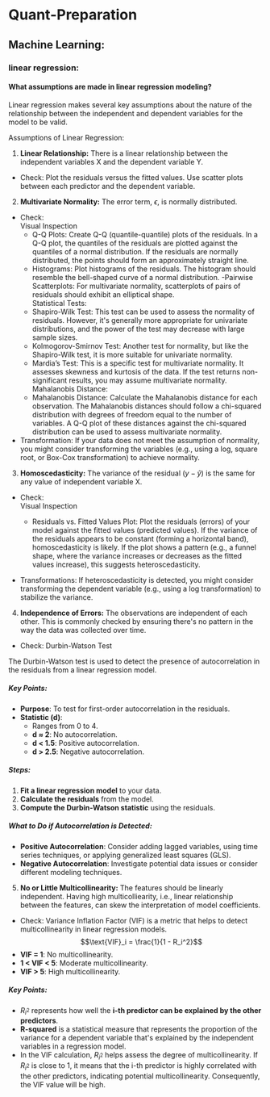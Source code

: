 # Quant-Preparation
## Machine Learning:  
### linear regression:
#### What assumptions are made in linear regression modeling?  
Linear regression makes several key assumptions about the nature of the relationship between the independent and dependent variables for the model to be valid.  

Assumptions of Linear Regression:  

1. **Linear Relationship:** There is a linear relationship between the independent variables X and the dependent variable Y.  
- Check: Plot the residuals versus the fitted values. Use scatter plots between each predictor and the dependent variable.

2. **Multivariate Normality:** The error term, $\epsilon$, is normally distributed.
- Check:   
Visual Inspection
  - Q-Q Plots: Create Q-Q (quantile-quantile) plots of the residuals. In a Q-Q plot, the quantiles of the residuals are plotted against the quantiles of a normal distribution. If the residuals are normally distributed, the points should form an approximately straight line.
  - Histograms: Plot histograms of the residuals. The histogram should resemble the bell-shaped curve of a normal distribution.
  -Pairwise Scatterplots: For multivariate normality, scatterplots of pairs of residuals should exhibit an elliptical shape.  
Statistical Tests:
  - Shapiro-Wilk Test: This test can be used to assess the normality of residuals. However, it's generally more appropriate for univariate distributions, and the power of the test may decrease with large sample sizes.
  - Kolmogorov-Smirnov Test: Another test for normality, but like the Shapiro-Wilk test, it is more suitable for univariate normality.
  - Mardia’s Test: This is a specific test for multivariate normality. It assesses skewness and kurtosis of the data. If the test returns non-significant results, you may assume multivariate normality.
Mahalanobis Distance:
  - Mahalanobis Distance: Calculate the Mahalanobis distance for each observation. The Mahalanobis distances should follow a chi-squared distribution with degrees of freedom equal to the number of variables. A Q-Q plot of these distances against the chi-squared distribution can be used to assess multivariate normality.
- Transformation:
If your data does not meet the assumption of normality, you might consider transforming the variables (e.g., using a log, square root, or Box-Cox transformation) to achieve normality.
3. **Homoscedasticity:** The variance of the residual $(y−\hat{y})$ is the same for any value of independent variable X.
- Check:   
Visual Inspection
  - Residuals vs. Fitted Values Plot: Plot the residuals (errors) of your model against the fitted values (predicted values). If the variance of the residuals appears to be constant (forming a horizontal band), homoscedasticity is likely. If the plot shows a pattern (e.g., a funnel shape, where the variance increases or decreases as the fitted values increase), this suggests heteroscedasticity.

- Transformations:
If heteroscedasticity is detected, you might consider transforming the dependent variable (e.g., using a log transformation) to stabilize the variance.

4. **Independence of Errors:** The observations are independent of each other. This is commonly checked by ensuring there's no pattern in the way the data was collected over time.

- Check: Durbin-Watson Test

The Durbin-Watson test is used to detect the presence of autocorrelation in the residuals from a linear regression model.

##### Key Points:
- **Purpose**: To test for first-order autocorrelation in the residuals.
- **Statistic (d)**:
  - Ranges from 0 to 4.
  - **d ≈ 2**: No autocorrelation.
  - **d < 1.5**: Positive autocorrelation.
  - **d > 2.5**: Negative autocorrelation.

##### Steps:
1. **Fit a linear regression model** to your data.
2. **Calculate the residuals** from the model.
3. **Compute the Durbin-Watson statistic** using the residuals.

##### What to Do if Autocorrelation is Detected:

- **Positive Autocorrelation**: Consider adding lagged variables, using time series techniques, or applying generalized least squares (GLS).
- **Negative Autocorrelation**: Investigate potential data issues or consider different modeling techniques.


5. **No or Little Multicollinearity:** The features should be linearly independent. Having high multicolliearity, i.e., linear relationship between the features, can skew the interpretation of model coefficients.  
- Check: Variance Inflation Factor (VIF) is a metric that helps to detect multicollinearity in linear regression models.
$$\text{VIF}_i = \frac{1}{1 - R_i^2}$$ 
- **VIF = 1**: No multicollinearity.
- **1 < VIF < 5**: Moderate multicollinearity.
- **VIF > 5**: High multicollinearity.

##### Key Points:
- $R_{i^2}$ represents how well the **i-th predictor can be explained by the other predictors**.
- **R-squared** is a statistical measure that represents the proportion of the variance for a dependent variable that's explained by the independent variables in a regression model.
- In the VIF calculation, $R_{i^2}$ helps assess the degree of multicollinearity. If $R_{i^2}$ is close to 1, it means that the i-th predictor is highly correlated with the other predictors, indicating potential multicollinearity. Consequently, the VIF value will be high.


